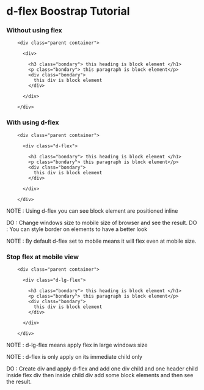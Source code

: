 # d-flex Boostrap Tutorial


### Without using flex
```
    <div class="parent container">

      <div>

        <h3 class="bondary"> this heading is block element </h1>
        <p class="bondary"> this paragraph is block element</p>
        <div class="bondary">
          this div is block element
        </div>

      </div>

    </div>
```


### With using d-flex
```
    <div class="parent container">

      <div class="d-flex">

        <h3 class="bondary"> this heading is block element </h1>
        <p class="bondary"> this paragraph is block element</p>
        <div class="bondary">
          this div is block element
        </div>

      </div>

    </div>
```
NOTE : Using d-flex you can see block element are positioned inline

DO : Change windows size to mobile size of browser and see the result.
DO : You can style border on elements to have a better look 

NOTE : By default d-flex set to mobile means it will flex even at mobile size.

### Stop flex at mobile view

```
    <div class="parent container">

      <div class="d-lg-flex">

        <h3 class="bondary"> this heading is block element </h1>
        <p class="bondary"> this paragraph is block element</p>
        <div class="bondary">
          this div is block element
        </div>

      </div>

    </div>
```
NOTE : d-lg-flex means apply flex in large windows size

NOTE : d-flex is only apply on its immediate child only

DO : Create div and apply d-flex and add one div child and one header child inside flex div
     then inside child div add some block elements and then see the result.




